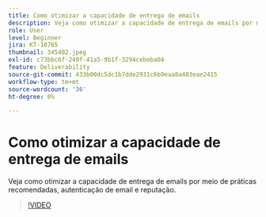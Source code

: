 ```yaml
---
title: Como otimizar a capacidade de entrega de emails
description: Veja como otimizar a capacidade de entrega de emails por meio de práticas recomendadas, autenticação de email e reputação.
role: User
level: Beginner
jira: KT-10765
thumbnail: 345482.jpeg
exl-id: c73bbc6f-249f-41a5-9b1f-3294cebeba04
feature: Deliverability
source-git-commit: 433b00dc5dc1b7dde2931c6b9eaa8a403eae2415
workflow-type: tm+mt
source-wordcount: '36'
ht-degree: 0%

---
```


# Como otimizar a capacidade de entrega de emails

Veja como otimizar a capacidade de entrega de emails por meio de práticas recomendadas, autenticação de email e reputação.

>[!VIDEO](https://video.tv.adobe.com/v/345482/?quality=12&learn=on)
